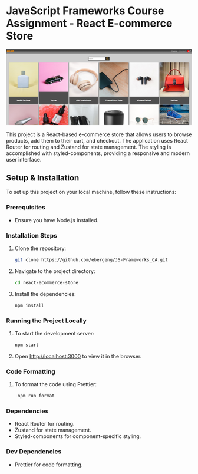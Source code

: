 # JavaScript Frameworks Course Assignment - React E-commerce Store

![screenshot of the e-commerce store front page](JS-framework.png)

This project is a React-based e-commerce store that allows users to browse products, add them to their cart, and checkout. The application uses React Router for routing and Zustand for state management. The styling is accomplished with styled-components, providing a responsive and modern user interface.

## Setup & Installation

To set up this project on your local machine, follow these instructions:

### Prerequisites

- Ensure you have Node.js installed.

### Installation Steps

1. Clone the repository:
   ```bash
   git clone https://github.com/ebergeng/JS-Frameworks_CA.git

2. Navigate to the project directory:
   ```bash
   cd react-ecommerce-store

3. Install the dependencies:
   ```bash
   npm install

### Running the Project Locally

1. To start the development server:
   ```bash
   npm start

2. Open [http://localhost:3000](http://localhost:3000) to view it in the browser.

### Code Formatting

1. To format the code using Prettier:
   ```bash
    npm run format

### Dependencies
 - React Router for routing.
 - Zustand for state management.
 - Styled-components for component-specific styling.

### Dev Dependencies
- Prettier for code formatting.
